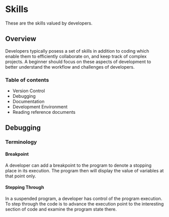 # Skills
These are the skills valued by developers. 

## Overview
Developers typically posess a set of skills in addition to coding which enable them to efficiently collaborate on, and keep track of complex projects. 
A beginner should focus on these aspects of development to better understand the workflow and challenges of developers.

### Table of contents
+ Version Control
+ Debugging
+ Documentation
+ Development Environment
+ Reading reference documents

## Debugging

### Terminology

#### Breakpoint
A developer can add a breakpoint to the program to denote a stopping place in its execution. The program then will display the value of variables at that point only.

#### Stepping Through
In a suspended program, a developer has control of the program execution. To step through the code is to advance the execution point to the interesting section of code and examine the program state there.   